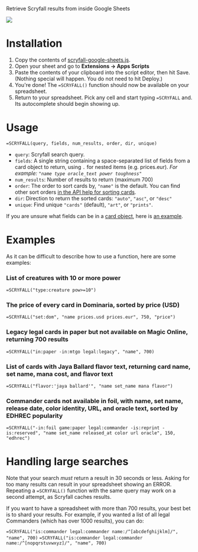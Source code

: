 Retrieve Scryfall results from inside Google Sheets

![](example_output.png)

# Installation

1. Copy the contents of [scryfall-google-sheets.js](https://raw.githubusercontent.com/scryfall/google-sheets/main/scryfall-google-sheets.js).
1. Open your sheet and go to **Extensions &rarr; Apps Scripts**
1. Paste the contents of your clipboard into the script editor, then hit Save. (Nothing special will happen. You do not need to hit Deploy.)
1. You're done! The `=SCRYFALL()` function should now be available on your spreadsheet.
1. Return to your spreadsheet. Pick any cell and start typing `=SCRYFALL` and. Its autocomplete should begin showing up.

# Usage

```
=SCRYFALL(query, fields, num_results, order, dir, unique)
```

* `query`: Scryfall search query.
* `fields`: A single string containing a space-separated list of fields from a card object to return, using `.` for nested items (e.g. prices.eur).
    *For example: `"name type oracle_text power toughness"`*
* `num_results`: Number of results to return (maximum 700)
* `order`: The order to sort cards by, `"name"` is the default. You can find other sort orders [in the API help for sorting cards](https://scryfall.com/docs/api/cards/search#sorting-cards).
* `dir`: Direction to return the sorted cards: `"auto"`, `"asc"`, or `"desc"`
* `unique`: Find unique `"cards"` (default), `"art"`, or `"prints"`.

If you are unsure what fields can be in a [card object](https://scryfall.com/docs/api/cards), here is [an example](https://api.scryfall.com/cards/4dcdcad5-e4fb-480e-984f-1ac5cdc986b9?format=json&pretty=true).

# Examples

As it can be difficult to describe how to use a function, here are some examples:

### List of creatures with 10 or more power
`=SCRYFALL("type:creature pow>=10")`

### The price of every card in Dominaria, sorted by price (USD)
`=SCRYFALL("set:dom", "name prices.usd prices.eur", 750, "price")`

### Legacy legal cards in paper but not available on Magic Online, returning 700 results
`=SCRYFALL("in:paper -in:mtgo legal:legacy", "name", 700)`

### List of cards with Jaya Ballard flavor text, returning card name, set name, mana cost, and flavor text
`=SCRYFALL("flavor:'jaya ballard'", "name set_name mana flavor")`

### Commander cards not available in foil, with name, set name, release date, color identity, URL, and oracle text, sorted by EDHREC popularity
`=SCRYFALL("-in:foil game:paper legal:commander -is:reprint -is:reserved", "name set_name released_at color url oracle", 150, "edhrec")`

# Handling large searches

Note that your search *must* return a result in 30 seconds or less. Asking for too many results can result in 
your spreadsheet showing an ERROR. Repeating a `=SCRYFALL()` function with the same query may work on a second
attempt, as Scryfall caches results.

If you want to have a spreadsheet with more than 700 results, your best bet is to shard your results. For example,
if you wanted a list of all legal Commanders (which has over 1000 results), you can do:

`=SCRYFALL("is:commander legal:commander name:/^[abcdefghijklm]/", "name", 700)`
`=SCRYFALL("is:commander legal:commander name:/^[nopqrstuvwxyz]/", "name", 700)`
